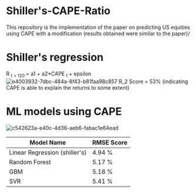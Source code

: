 # Shiller's-CAPE-Ratio


This repository is the implementation of the paper on predicting US equities using CAPE with a modification (results obtained were similar to the paper)/

# Shiller's regression
R <sub> t + 120 </sub> = a1 + a2*CAPE <sub> t </sub> + epsilon
![e4003932-7dbc-484a-8f43-b81faa98c857](https://github.com/user-attachments/assets/ec198d77-7caf-436c-bce2-dd8eed76a4db)
R_2 Score = 53% (indicating CAPE is able to explain the returns to some extent)

# ML models using CAPE
![c542623a-e40c-4d36-aeb6-fabac1e64ead](https://github.com/user-attachments/assets/bf937f3e-baef-4b4e-a9d4-9e098dc96b81)

| Model Name            | RMSE Score |
|----------------------|------------|
| Linear Regression (shiller's) | 4.94 %      |
| Random Forest | 5.17 %    |
| GBM  | 5.18 %     |
| SVR | 5.41 %     |
